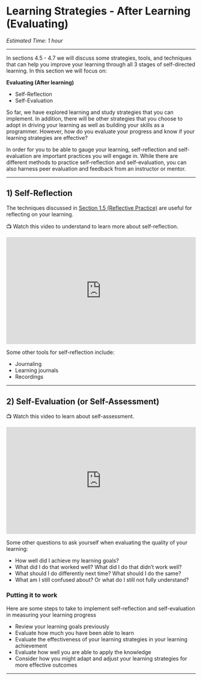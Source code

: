 # Learning Strategies - After Learning (Evaluating)

*Estimated Time: 1 hour*

---

In sections 4.5 - 4.7 we will discuss some strategies, tools, and techniques that can help you improve your learning through all 3 stages of self-directed learning. In this section we will focus on:

**Evaluating (After learning)**

- Self-Reflection
- Self-Evaluation

So far, we have explored learning and study strategies that you can implement. In addition, there will be other strategies that you choose to adopt in driving your learning as well as building your skills as a programmer. However, how do you evaluate your progress and know if your learning strategies are effective?

In order for you to be able to gauge your learning, self-reflection and self-evaluation are important practices you will engage in. While there are different methods to practice self-reflection and self-evaluation, you can also harness peer evaluation and feedback from an instructor or mentor.

---

## 1) Self-Reflection

The techniques discussed in [Section 1.5 (Reflective Practice)](/optimizing-your-learning/how-to-get-anything-you-want-in-life/reflective-practice.md) are useful for reflecting on your learning.

<aside>


📺 Watch this video to understand to learn more about self-reflection.

</aside>

<div style="position: relative; padding-bottom: 56.25%; height: 0;"><iframe src="https://www.youtube.com/embed/tJP4eKEP0mE" title="YouTube video player" frameborder="0" allow="accelerometer; autoplay; clipboard-write; encrypted-media; gyroscope; picture-in-picture" allowfullscreen style="position: absolute; top: 0; left: 0; width: 100%; height: 100%;"></iframe></div>

Some other tools for self-reflection include:

- Journaling
- Learning journals
- Recordings

---

## 2) Self-Evaluation (or Self-Assessment)

<aside>

📺 Watch this video to learn about self-assessment.

</aside>


<div style="position: relative; padding-bottom: 56.25%; height: 0;"><iframe src="https://www.youtube.com/embed/Qo_5dJ-dlIQ" title="YouTube video player" frameborder="0" allow="accelerometer; autoplay; clipboard-write; encrypted-media; gyroscope; picture-in-picture" allowfullscreen style="position: absolute; top: 0; left: 0; width: 100%; height: 100%;"></iframe></div>


Some other questions to ask yourself when evaluating the quality of your learning:

- How well did I achieve my learning goals?
- What did I do that worked well? What did I do that didn’t work well?
- What should I do differently next time? What should I do the same?
- What am I still confused about? Or what do I still not fully understand?

### Putting it to work

Here are some steps to take to implement self-reflection and self-evaluation in measuring your learning progress

- Review your learning goals previously
- Evaluate how much you have been able to learn
- Evaluate the effectiveness of your learning strategies in your learning achievement
- Evaluate how well you are able to apply the knowledge
- Consider how you might adapt and adjust your learning strategies for more effective outcomes

---
